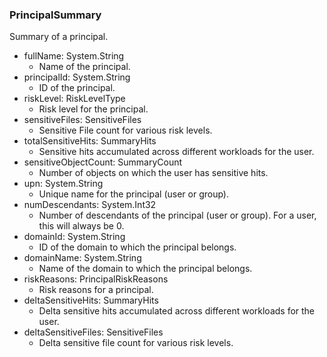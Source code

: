 ### PrincipalSummary
Summary of a principal.

- fullName: System.String
  - Name of the principal.
- principalId: System.String
  - ID of the principal.
- riskLevel: RiskLevelType
  - Risk level for the principal.
- sensitiveFiles: SensitiveFiles
  - Sensitive File count for various risk levels.
- totalSensitiveHits: SummaryHits
  - Sensitive hits accumulated across different workloads for the user.
- sensitiveObjectCount: SummaryCount
  - Number of objects on which the user has sensitive hits.
- upn: System.String
  - Unique name for the principal (user or group).
- numDescendants: System.Int32
  - Number of descendants of the principal (user or group). For a user,
 this will always be 0.
- domainId: System.String
  - ID of the domain to which the principal belongs.
- domainName: System.String
  - Name of the domain to which the principal belongs.
- riskReasons: PrincipalRiskReasons
  - Risk reasons for a principal.
- deltaSensitiveHits: SummaryHits
  - Delta sensitive hits accumulated across different workloads for the user.
- deltaSensitiveFiles: SensitiveFiles
  - Delta sensitive file count for various risk levels.
